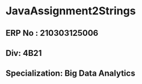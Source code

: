 # JavaAssignment2Strings
## ERP No : 210303125006
## Div: 4B21
## Specialization: Big Data Analytics
